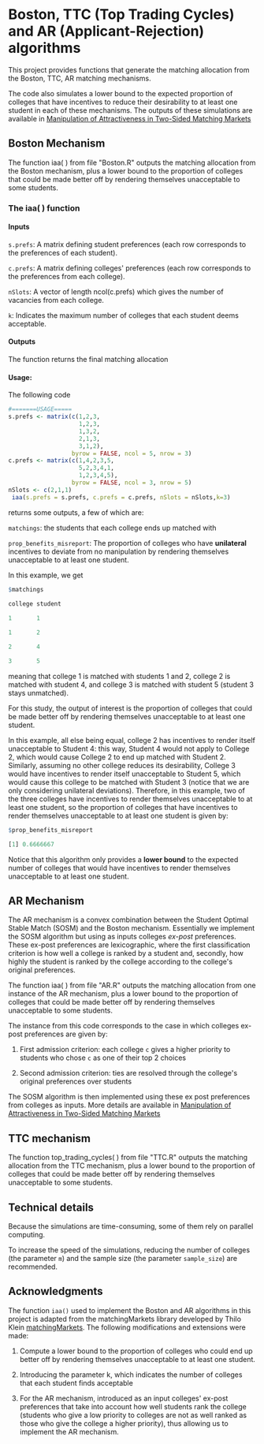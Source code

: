 # Boston, TTC (Top Trading Cycles) and AR (Applicant-Rejection) algorithms
This project provides functions that generate the matching allocation from the Boston, TTC, AR matching mechanisms.

The code also simulates a lower bound to the expected proportion of colleges that have incentives to reduce their desirability to at least one student in each of these mechanisms. The outputs of these simulations are available in [Manipulation of Attractiveness in Two-Sided Matching Markets](https://papers.ssrn.com/sol3/papers.cfm?abstract_id=4523268)



## Boston Mechanism

The function iaa( ) from file "Boston.R" outputs the matching allocation from the Boston mechanism, plus a lower bound to the proportion of colleges that could be made better off by rendering themselves unacceptable to some students.

### The iaa( ) function

#### Inputs

`s.prefs`: A matrix defining student preferences (each row corresponds to the preferences of each student).

`c.prefs`: A matrix defining colleges' preferences (each row corresponds to the preferences from each college).

`nSlots`: A vector of length ncol(c.prefs) which gives the number of vacancies from each college.

`k`: Indicates the maximum number of colleges that each student deems acceptable.

#### Outputs
The function returns the final matching allocation


#### Usage:
The following code
```r
#=======USAGE=====
s.prefs <- matrix(c(1,2,3,
                    1,2,3,
                    1,3,2,
                    2,1,3,
                    3,1,2),
                  byrow = FALSE, ncol = 5, nrow = 3)
c.prefs <- matrix(c(1,4,2,3,5,
                    5,2,3,4,1,
                    1,2,3,4,5),
                  byrow = FALSE, ncol = 3, nrow = 5)
nSlots <- c(2,1,1)
 iaa(s.prefs = s.prefs, c.prefs = c.prefs, nSlots = nSlots,k=3)
```
returns some outputs, a few of which are:

``matchings``: the students that each college ends up matched with

``prop_benefits_misreport``: The proportion of colleges who have **unilateral** incentives to deviate from no manipulation by rendering themselves unacceptable to at least one student.

In this example, we get
```r 
$matchings

college student
  
1       1

1       2

2       4

3       5
```
meaning that college 1 is matched with students 1 and 2, college 2 is matched with student 4, and college 3 is matched with student 5 (student 3 stays unmatched).

For this study, the output of interest is the proportion of colleges that could be made better off by rendering themselves unacceptable to at least one student. 

In this example, all else being equal, college 2 has incentives to render itself unacceptable to Student 4: this way, Student 4 would not apply to College 2, which would cause College 2 to end up matched with Student 2. Similarly, assuming no other college reduces its desirability, College 3 would have incentives to render itself unacceptable to Student 5, which would cause this college to be matched with Student 3 (notice that we are only considering unilateral deviations). Therefore, in this example, two of the three colleges have incentives to render themselves unacceptable to at least one student, so the proportion of colleges that have incentives to render themselves unacceptable to at least one student is given by:
```r 
$prop_benefits_misreport

[1] 0.6666667
```

Notice that this algorithm only provides a **lower bound** to the expected number of colleges that would have incentives to render themselves unacceptable to at least one student. <!--Details are available in [Manipulation of Attractiveness in Two-Sided Matching Markets](https://papers.ssrn.com/sol3/papers.cfm?abstract_id=4523268).-->



## AR Mechanism

The AR mechanism is a convex combination between the Student Optimal Stable Match (SOSM) and the Boston mechanism. Essentially we implement the SOSM algorithm but using as inputs colleges *ex-post* preferences. These ex-post preferences are lexicographic, where the first classification criterion is how well a college is ranked by a student and, secondly, how highly the student is ranked by the college according to the college's original preferences.

The function iaa( ) from file "AR.R" outputs the matching allocation from one instance of the AR mechanism, plus a lower bound to the proportion of colleges that could be made better off by rendering themselves unacceptable to some students.

The instance from this code corresponds to the case in which colleges ex-post preferences are given by:

1. First admission criterion: each college `c` gives a higher priority to students who chose `c` as one of their top 2 choices

2. Second admission criterion: ties are resolved through the college's original preferences over students

The SOSM algorithm is then implemented using these ex post preferences from colleges as inputs. More details are available in [Manipulation of Attractiveness in Two-Sided Matching Markets](https://papers.ssrn.com/sol3/papers.cfm?abstract_id=4523268)

 


## TTC mechanism
The function top_trading_cycles( ) from file "TTC.R" outputs the matching allocation from the TTC mechanism, plus a lower bound to the proportion of colleges that could be made better off by rendering themselves unacceptable to some students.




## Technical details

Because the simulations are time-consuming, some of them rely on parallel computing.

To increase the speed of the simulations, reducing the number of colleges (the parameter `m`) and the sample size (the parameter `sample_size`) are recommended.

## Acknowledgments

The function `iaa()` used to implement the Boston and AR algorithms in this project is adapted from the matchingMarkets library developed by Thilo Klein [matchingMarkets](https://github.com/thiloklein/matchingMarkets). The following modifications and extensions were made:
<!--
1. Outputting the maximum utility that a college could have received from students who proposed to it but were rejected (e.g., due to full capacity) (because all of the school's available vacancies were already
filled in the current or previous rounds).

2. Outputting the minimum utility that a college gets from the students it ends up matched with
-->

1. Compute a lower bound to the proportion of colleges who could end up better off by rendering themselves unacceptable to at least one student. 

2. Introducing the parameter k, which indicates the number of colleges that each student finds acceptable

3. For the AR mechanism, introduced as an input colleges' ex-post preferences that take into account how well students rank the college (students who give a low priority to colleges are not as well ranked as those who give the college a higher priority), thus allowing us to implement the AR mechanism.

